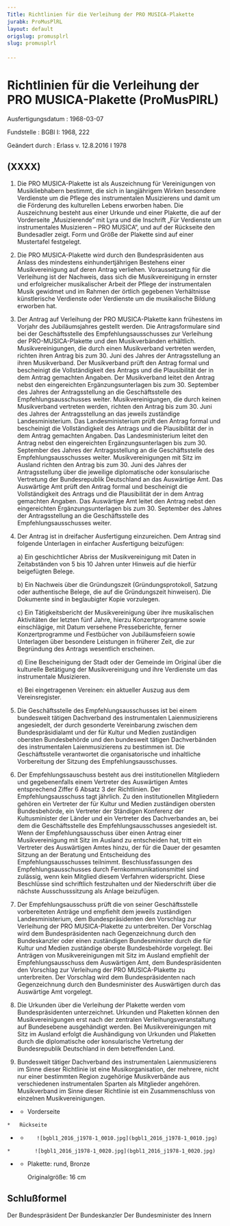 ```yaml
---
Title: Richtlinien für die Verleihung der PRO MUSICA-Plakette
jurabk: ProMusPlRL
layout: default
origslug: promusplrl
slug: promusplrl

---
```


# Richtlinien für die Verleihung der PRO MUSICA-Plakette (ProMusPlRL)

Ausfertigungsdatum
:   1968-03-07

Fundstelle
:   BGBl I: 1968, 222

Geändert durch
:   Erlass v. 12.8.2016 I 1978



## (XXXX)


1.  Die PRO MUSICA-Plakette ist als Auszeichnung für Vereinigungen von Musikliebhabern bestimmt, die sich in langjährigem Wirken besondere Verdienste um die Pflege des instrumentalen Musizierens und damit um die Förderung des kulturellen Lebens erworben haben.
    Die Auszeichnung besteht aus einer Urkunde und einer Plakette, die auf der Vorderseite „Musizierende“ mit Lyra und die Inschrift „Für Verdienste um instrumentales Musizieren – PRO MUSICA“, und auf der Rückseite den Bundesadler zeigt. Form und Größe der Plakette sind auf einer Mustertafel festgelegt.


2.  Die PRO MUSICA-Plakette wird durch den Bundespräsidenten aus Anlass des mindestens einhundertjährigen Bestehens einer Musikvereinigung auf deren Antrag verliehen. Voraussetzung für die Verleihung ist der Nachweis, dass sich die Musikvereinigung in ernster und erfolgreicher musikalischer Arbeit der Pflege der instrumentalen Musik gewidmet und im Rahmen der örtlich gegebenen Verhältnisse künstlerische Verdienste oder Verdienste um die musikalische Bildung erworben hat.


3.  Der Antrag auf Verleihung der PRO MUSICA-Plakette kann frühestens im Vorjahr des Jubiläumsjahres gestellt werden. Die Antragsformulare sind bei der Geschäftsstelle des Empfehlungsausschusses zur Verleihung der PRO-MUSICA-Plakette und den Musikverbänden erhältlich.
    Musikvereinigungen, die durch einen Musikverband vertreten werden, richten ihren Antrag bis zum 30. Juni des Jahres der Antragsstellung an ihren Musikverband. Der Musikverband prüft den Antrag formal und bescheinigt die Vollständigkeit des Antrags und die Plausibilität der in dem Antrag gemachten Angaben. Der Musikverband leitet den Antrag nebst den eingereichten Ergänzungsunterlagen bis zum 30. September des Jahres der Antragsstellung an die Geschäftsstelle des Empfehlungsausschusses weiter.
    Musikvereinigungen, die durch keinen Musikverband vertreten werden, richten den Antrag bis zum 30. Juni des Jahres der Antragsstellung an das jeweils zuständige Landesministerium. Das Landesministerium prüft den Antrag formal und bescheinigt die Vollständigkeit des Antrags und die Plausibilität der in dem Antrag gemachten Angaben. Das Landesministerium leitet den Antrag nebst den eingereichten Ergänzungsunterlagen bis zum 30. September des Jahres der Antragsstellung an die Geschäftsstelle des Empfehlungsausschusses weiter.
    Musikvereinigungen mit Sitz im Ausland richten den Antrag bis zum 30. Juni des Jahres der Antragsstellung über die jeweilige diplomatische oder konsularische Vertretung der Bundesrepublik Deutschland an das Auswärtige Amt. Das Auswärtige Amt prüft den Antrag formal und bescheinigt die Vollständigkeit des Antrags und die Plausibilität der in dem Antrag gemachten Angaben. Das Auswärtige Amt leitet den Antrag nebst den eingereichten Ergänzungsunterlagen bis zum 30. September des Jahres der Antragsstellung an die Geschäftsstelle des Empfehlungsausschusses weiter.


4.  Der Antrag ist in dreifacher Ausfertigung einzureichen. Dem Antrag sind folgende Unterlagen in einfacher Ausfertigung beizufügen:

    a)  Ein geschichtlicher Abriss der Musikvereinigung mit Daten in Zeitabständen von 5 bis 10 Jahren unter Hinweis auf die hierfür beigefügten Belege.


    b)  Ein Nachweis über die Gründungszeit (Gründungsprotokoll, Satzung oder authentische Belege, die auf die Gründungszeit hinweisen). Die Dokumente sind in beglaubigter Kopie vorzulegen.


    c)  Ein Tätigkeitsbericht der Musikvereinigung über ihre musikalischen Aktivitäten der letzten fünf Jahre, hierzu Konzertprogramme sowie einschlägige, mit Datum versehene Presseberichte, ferner Konzertprogramme und Festbücher von Jubiläumsfeiern sowie Unterlagen über besondere Leistungen in früherer Zeit, die zur Begründung des Antrags wesentlich erscheinen.


    d)  Eine Bescheinigung der Stadt oder der Gemeinde im Original über die kulturelle Betätigung der Musikvereinigung und ihre Verdienste um das instrumentale Musizieren.


    e)  Bei eingetragenen Vereinen: ein aktueller Auszug aus dem Vereinsregister.





5.  Die Geschäftsstelle des Empfehlungsausschusses ist bei einem bundesweit tätigen Dachverband des instrumentalen Laienmusizierens angesiedelt, der durch gesonderte Vereinbarung zwischen dem Bundespräsidialamt und der für Kultur und Medien zuständigen obersten Bundesbehörde und den bundesweit tätigen Dachverbänden des instrumentalen Laienmusizierens zu bestimmen ist. Die Geschäftsstelle verantwortet die organisatorische und inhaltliche Vorbereitung der Sitzung des Empfehlungsausschusses.


6.  Der Empfehlungssauschuss besteht aus drei institutionellen Mitgliedern und gegebenenfalls einem Vertreter des Auswärtigen Amtes entsprechend Ziffer 6 Absatz 3 der Richtlinien.
    Der Empfehlungsausschuss tagt jährlich.
    Zu den institutionellen Mitgliedern gehören ein Vertreter der für Kultur und Medien zuständigen obersten Bundesbehörde, ein Vertreter der Ständigen Konferenz der Kultusminister der Länder und ein Vertreter des Dachverbandes an, bei dem die Geschäftsstelle des Empfehlungsausschusses angesiedelt ist.
    Wenn der Empfehlungsausschuss über einen Antrag einer Musikvereinigung mit Sitz im Ausland zu entscheiden hat, tritt ein Vertreter des Auswärtigen Amtes hinzu, der für die Dauer der gesamten Sitzung an der Beratung und Entscheidung des Empfehlungsausschusses teilnimmt.
    Beschlussfassungen des Empfehlungsausschusses durch Fernkommunikationsmittel sind zulässig, wenn kein Mitglied diesem Verfahren widerspricht. Diese Beschlüsse sind schriftlich festzuhalten und der Niederschrift über die nächste Ausschusssitzung als Anlage beizufügen.


7.  Der Empfehlungsausschuss prüft die von seiner Geschäftsstelle vorbereiteten Anträge und empfiehlt dem jeweils zuständigen Landesministerium, dem Bundespräsidenten den Vorschlag zur Verleihung der PRO MUSICA-Plakette zu unterbreiten. Der Vorschlag wird dem Bundespräsidenten nach Gegenzeichnung durch den Bundeskanzler oder einen zuständigen Bundesminister durch die für Kultur und Medien zuständige oberste Bundesbehörde vorgelegt.
    Bei Anträgen von Musikvereinigungen mit Sitz im Ausland empfiehlt der Empfehlungsausschuss dem Auswärtigen Amt, dem Bundespräsidenten den Vorschlag zur Verleihung der PRO MUSICA-Plakette zu unterbreiten. Der Vorschlag wird dem Bundespräsidenten nach Gegenzeichnung durch den Bundesminister des Auswärtigen durch das Auswärtige Amt vorgelegt.


8.  Die Urkunden über die Verleihung der Plakette werden vom Bundespräsidenten unterzeichnet.
    Urkunden und Plaketten können den Musikvereinigungen erst nach der zentralen Verleihungsveranstaltung auf Bundesebene ausgehändigt werden.
    Bei Musikvereinigungen mit Sitz im Ausland erfolgt die Aushändigung von Urkunden und Plaketten durch die diplomatische oder konsularische Vertretung der Bundesrepublik Deutschland in dem betreffenden Land.


9.  Bundesweit tätiger Dachverband des instrumentalen Laienmusizierens im Sinne dieser Richtlinie ist eine Musikorganisation, der mehrere, nicht nur einer bestimmten Region zugehörige Musikverbände aus verschiedenen instrumentalen Sparten als Mitglieder angehören. Musikverband im Sinne dieser Richtlinie ist ein Zusammenschluss von einzelnen Musikvereinigungen.




*    *   Vorderseite

    *   Rückseite


*    *        ![bgbl1_2016_j1978-1_0010.jpg](bgbl1_2016_j1978-1_0010.jpg)
    *        ![bgbl1_2016_j1978-1_0020.jpg](bgbl1_2016_j1978-1_0020.jpg)

*    *
        Plakette: rund, Bronze


        Originalgröße: 16 cm








## Schlußformel

Der Bundespräsident
Der Bundeskanzler
Der Bundesminister des Innern

